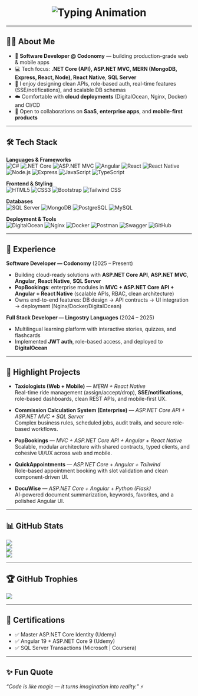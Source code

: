 <h1 align="center">
  <img src="https://readme-typing-svg.herokuapp.com?font=Fira+Code&weight=500&size=28&pause=1000&color=000000&center=true&vCenter=true&width=800&lines=Hi%2C+I'm+Junaid+Shahpal;Software+Developer+at+Codonomy;Full+Stack+.NET+%26+MERN;ASP.NET+Core+%7C+MVC+%7C+Angular;React+Native+%7C+SQL+Server+%7C+MongoDB" alt="Typing Animation" />
</h1>

---

## 👨‍💻 About Me
- 🚀 **Software Developer @ Codonomy** — building production-grade web & mobile apps  
- 💻 Tech focus: **.NET Core (API), ASP.NET MVC, MERN (MongoDB, Express, React, Node), React Native**, **SQL Server**  
- 🧩 I enjoy designing clean APIs, role-based auth, real-time features (SSE/notifications), and scalable DB schemas  
- ☁️ Comfortable with **cloud deployments** (DigitalOcean, Nginx, Docker) and CI/CD  
- 🤝 Open to collaborations on **SaaS**, **enterprise apps**, and **mobile-first products**

---

## 🛠️ Tech Stack
**Languages & Frameworks**  
![C#](https://img.shields.io/badge/C%23-%23239120.svg?logo=c-sharp&logoColor=white)
![.NET Core](https://img.shields.io/badge/.NET-512BD4?logo=dotnet&logoColor=white)
![ASP.NET MVC](https://img.shields.io/badge/ASP.NET-MVC-512BD4?logo=dotnet&logoColor=white)
![Angular](https://img.shields.io/badge/Angular-DD0031?logo=angular&logoColor=white)
![React](https://img.shields.io/badge/React-20232A?logo=react&logoColor=61DAFB)
![React Native](https://img.shields.io/badge/React%20Native-20232A?logo=react&logoColor=61DAFB)
![Node.js](https://img.shields.io/badge/Node.js-339933?logo=node.js&logoColor=white)
![Express](https://img.shields.io/badge/Express-000000?logo=express&logoColor=white)
![JavaScript](https://img.shields.io/badge/JavaScript-F7DF1E?logo=javascript&logoColor=black)
![TypeScript](https://img.shields.io/badge/TypeScript-3178C6?logo=typescript&logoColor=white)

**Frontend & Styling**  
![HTML5](https://img.shields.io/badge/HTML5-E34F26?logo=html5&logoColor=white)
![CSS3](https://img.shields.io/badge/CSS3-1572B6?logo=css3&logoColor=white)
![Bootstrap](https://img.shields.io/badge/Bootstrap-563D7C?logo=bootstrap&logoColor=white)
![Tailwind CSS](https://img.shields.io/badge/Tailwind_CSS-38B2AC?logo=tailwind-css&logoColor=white)

**Databases**  
![SQL Server](https://img.shields.io/badge/SQL%20Server-CC2927?logo=microsoftsqlserver&logoColor=white)
![MongoDB](https://img.shields.io/badge/MongoDB-47A248?logo=mongodb&logoColor=white)
![PostgreSQL](https://img.shields.io/badge/PostgreSQL-316192?logo=postgresql&logoColor=white)
![MySQL](https://img.shields.io/badge/MySQL-005C84?logo=mysql&logoColor=white)

**Deployment & Tools**  
![DigitalOcean](https://img.shields.io/badge/DigitalOcean-0080FF?logo=digitalocean&logoColor=white)
![Nginx](https://img.shields.io/badge/Nginx-009639?logo=nginx&logoColor=white)
![Docker](https://img.shields.io/badge/Docker-2496ED?logo=docker&logoColor=white)
![Postman](https://img.shields.io/badge/Postman-FF6C37?logo=postman&logoColor=white)
![Swagger](https://img.shields.io/badge/Swagger-85EA2D?logo=swagger&logoColor=black)
![GitHub](https://img.shields.io/badge/GitHub-181717?logo=github&logoColor=white)

---

## 💼 Experience
**Software Developer — Codonomy** (2025 – Present)  
- Building cloud-ready solutions with **ASP.NET Core API**, **ASP.NET MVC**, **Angular**, **React Native**, **SQL Server**  
- **PopBookings**: enterprise modules in **MVC + ASP.NET Core API + Angular + React Native** (scalable APIs, RBAC, clean architecture)  
- Owns end-to-end features: DB design → API contracts → UI integration → deployment (Nginx/Docker/DigitalOcean)

**Full Stack Developer — Lingostry Languages** (2024 – 2025)  
- Multilingual learning platform with interactive stories, quizzes, and flashcards  
- Implemented **JWT auth**, role-based access, and deployed to **DigitalOcean**

---

## 🚀 Highlight Projects
- **Taxiologists (Web + Mobile)** — *MERN + React Native*  
  Real-time ride management (assign/accept/drop), **SSE/notifications**, role-based dashboards, clean REST APIs, and mobile-first UX.

- **Commission Calculation System (Enterprise)** — *ASP.NET Core API + ASP.NET MVC + SQL Server*  
  Complex business rules, scheduled jobs, audit trails, and secure role-based workflows.

- **PopBookings** — *MVC + ASP.NET Core API + Angular + React Native*  
  Scalable, modular architecture with shared contracts, typed clients, and cohesive UI/UX across web and mobile.

- **QuickAppointments** — *ASP.NET Core + Angular + Tailwind*  
  Role-based appointment booking with slot validation and clean component-driven UI.

- **DocuWise** — *ASP.NET Core + Angular + Python (Flask)*  
  AI-powered document summarization, keywords, favorites, and a polished Angular UI.

---

## 📊 GitHub Stats
![](https://github-readme-stats.vercel.app/api?username=junaidshapal&theme=radical&hide_border=false&include_all_commits=true&count_private=true)  
![](https://github-readme-streak-stats.herokuapp.com/?user=junaidshapal&theme=radical&hide_border=false)  
![](https://github-readme-stats.vercel.app/api/top-langs/?username=junaidshapal&theme=radical&hide_border=false&layout=compact)

---

## 🏆 GitHub Trophies
![](https://github-profile-trophy.vercel.app/?username=junaidshapal&theme=radical&no-frame=false&no-bg=true&margin-w=4)

---

## 📜 Certifications
- ✅ Master ASP.NET Core Identity (Udemy)  
- ✅ Angular 19 + ASP.NET Core 9 (Udemy)  
- ✅ SQL Server Transactions (Microsoft | Coursera)

---

## ✨ Fun Quote
_“Code is like magic — it turns imagination into reality.”_ ⚡
